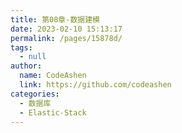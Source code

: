 ```yaml
---
title: 第08章-数据建模
date: 2023-02-10 15:13:17
permalink: /pages/15878d/
tags: 
  - null
author: 
  name: CodeAshen
  link: https://github.com/codeashen
categories: 
  - 数据库
  - Elastic-Stack
---
```

